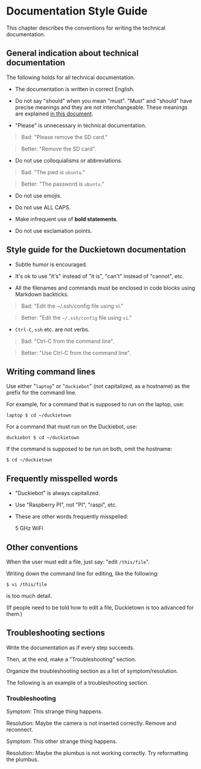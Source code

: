 # Documentation Style Guide

This chapter describes the conventions for writing the technical documentation.

## General indication about technical documentation

The following holds for all technical documentation.

- The documentation is written in correct English.

- Do not say "should" when you mean "must". "Must" and "should" have precise
  meanings and they are not interchangeable.
  These meanings are explained [in this document][rfc].

[rfc]: https://www.ietf.org/rfc/rfc2119.txt

- "Please" is unnecessary in technical documentation.

> Bad: "Please remove the SD card."

> Better: "Remove the SD card".

- Do not use colloquialisms or abbreviations.

> Bad: "The pwd is `ubuntu`."

> Better: "The password is `ubuntu`."

- Do not use emojis.

- Do not use ALL CAPS.

- Make infrequent use of **bold statements**.

- Do not use exclamation points.

## Style guide for the Duckietown documentation

- Subtle humor is encouraged.

- It's ok to use "it's" instead of "it is", "can't" instead of "cannot", etc.

- All the filenames and commands must be enclosed in code blocks using Markdown backticks.

> Bad: "Edit the ~/.ssh/config file using vi."

> Better: "Edit the `~/.ssh/config` file using `vi`."

- `Ctrl-C`, `ssh` etc. are not verbs.

> Bad: "Ctrl-C from the command line".

> Better: "Use Ctrl-C from the command line".

## Writing command lines

Use either "`laptop`" or "`duckiebot`" (not capitalized, as a hostname) as the prefix for the command line.

For example, for a command that is supposed to run
on the laptop, use:

    laptop $ cd ~/duckietown

For a command that must run on the Duckiebot, use:

    duckiebot $ cd ~/duckietown

If the command is supposed to be run on both, omit the hostname:

    $ cd ~/duckietown

## Frequently misspelled words

- "Duckiebot" is always capitalized.

- Use "Raspberry PI", not "PI", "raspi", etc.

- These are other words frequently misspelled:

    5 GHz
    WiFi

## Other conventions

When the user must edit a file, just say: "edit `/this/file`".

Writing down the command line for editing, like the following:

    $ vi /this/file

is too much detail.

(If people need to be told how to edit a file, Duckietown is too advanced for them.)

## Troubleshooting sections

Write the documentation as if every step succeeds.

Then, at the end, make a "Troubleshooting" section.

Organize the troubleshooting section as a list of symptom/resolution.

The following is an example of a troubleshooting section.

### Troubleshooting

Symptom: This strange thing happens.

Resolution: Maybe the camera is not inserted correctly. Remove and reconnect.

Symptom: This other strange thing happens.

Resolution: Maybe the plumbus is not working correctly. Try reformatting the plumbus.
